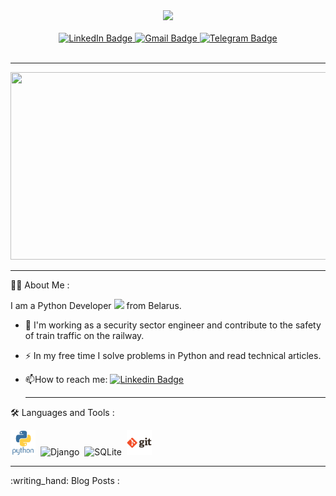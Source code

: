 <div id="header" align="center">
  <img src="https://media.giphy.com/media/i1JHRZSXO9LZZDHqii/giphy.gif" width="250"/>
</div>
<br>
<div id="badges" align="center">
  <a href="https://www.linkedin.com/in/maxim-lugovsky-622696230/">
    <img src="https://img.shields.io/badge/LinkedIn-blue?style=for-the-badge&logo=linkedin&logoColor=white" alt="LinkedIn Badge"/>
  </a>
  <a href="mailto:maxim.lugovsky@gmail.com">
    <img src="https://img.shields.io/badge/Gmail-red?style=for-the-badge&logo=gmail&logoColor=white" alt="Gmail Badge"/>
  </a>
  <a href="https://t.me/mxm_lugas">
    <img src="https://img.shields.io/badge/Telegram-blue?style=for-the-badge&logo=telegram&logoColor=blue" alt="Telegram Badge"/>
  </a>
</div>
<div id="badges" align="center">
    <img src="https://komarev.com/ghpvc/?username=MaxLugas&style=flat-square&color=blue" alt=""/>
</div>
<hr>
<div align="center">
  <img src="https://media.giphy.com/media/dWesBcTLavkZuG35MI/giphy.gif" width="600" height="300"/>
<br>
<hr>
</div>

:man_technologist: About Me :
<br>
  <div>
  I am a Python Developer <img src="https://media.giphy.com/media/WUlplcMpOCEmTGBtBW/giphy.gif" width="30"> from Belarus.

  - :telescope: I'm working as a security sector engineer and contribute to the safety of train traffic on the railway.

  - :zap: In my free time I solve problems in Python and read technical articles.
      
  - :mailbox:How to reach me: [![Linkedin Badge](https://img.shields.io/badge/-Maxim_Lugovsky-blue?style=flat&logo=Linkedin&logoColor=white)](https://www.linkedin.com/in/maxim-lugovsky-622696230/)
      <hr>
:hammer_and_wrench: Languages and Tools :
  <div>
  <img src="https://github.com/devicons/devicon/blob/master/icons/python/python-original-wordmark.svg" title="Python" alt="Python" width="40" height="40"/>&nbsp;
  <img src="https://icon-library.com/images/django-icon/django-icon-0.jpg" title="Django" alt="Django" width="40" height="40"/>&nbsp;
  <img src="https://cdn.iconscout.com/icon/free/png-256/sqlite-282687.png" title="SQLite" alt="SQLite" width="40" height="40"/>&nbsp;
  <img src="https://github.com/devicons/devicon/blob/master/icons/git/git-original-wordmark.svg" title="Git" **alt="Git" width="40" height="40"/>
  </div>
  <hr>
:writing_hand: Blog Posts :
  <br>
  <!-- BLOG-POST-LIST:START -->

<!-- BLOG-POST-LIST:END -->
